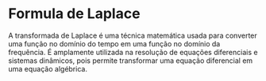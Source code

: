# Formula de Laplace
A transformada de Laplace é uma técnica matemática usada para converter uma função no domínio do tempo em uma função no domínio da frequência. É amplamente utilizada na resolução de equações diferenciais e sistemas dinâmicos, pois permite transformar uma equação diferencial em uma equação algébrica.